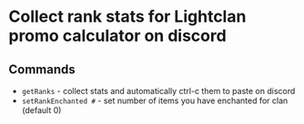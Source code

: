 # Collect rank stats for Lightclan promo calculator on discord

## Commands

- `getRanks`          - collect stats and automatically ctrl-c them to paste on discord
- `setRankEnchanted #`  - set number of items you have enchanted for clan (default 0)
